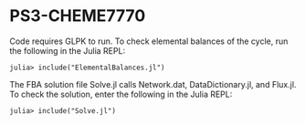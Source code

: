 # PS3-CHEME7770

Code requires GLPK to run. 
To check elemental balances of the cycle, run the following in the Julia REPL:

	julia> include("ElementalBalances.jl")
	
The FBA solution file Solve.jl calls Network.dat, DataDictionary.jl, and Flux.jl. To check the solution, enter the following in the Julia REPL:

	julia> include("Solve.jl")
